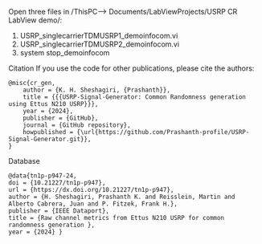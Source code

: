 Open three files in /ThisPC--> Documents/LabViewProjects/USRP CR LabView demo/:
1. USRP_singlecarrierTDMUSRP1_demoinfocom.vi
2. USRP_singlecarrierTDMUSRP2_demoinfocom.vi
3. system stop_demoinfocom

Citation
If you use the code for other publications, please cite the authors:

	@misc{cr_gen,
	    author = {K. H. Sheshagiri, {Prashanth}},
	    title = {{{USRP-Signal-Generator: Common Randomness generation using Ettus N210 USRP}}},
	    year = {2024},
	    publisher = {GitHub},
	    journal = {GitHub repository},
	    howpublished = {\url{https://github.com/Prashanth-profile/USRP-Signal-Generator.git}},
	}

Database

	@data{tn1p-p947-24,
	doi = {10.21227/tn1p-p947},
	url = {https://dx.doi.org/10.21227/tn1p-p947},
	author = {H. Sheshagiri, Prashanth K. and Reisslein, Martin and Alberto Cabrera, Juan and P. Fitzek, Frank H.},
	publisher = {IEEE Dataport},
	title = {Raw channel metrics from Ettus N210 USRP for common randomness generation },
	year = {2024} }
